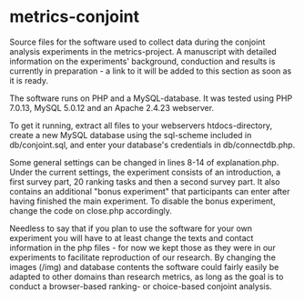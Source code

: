 # metrics-conjoint
Source files for the software used to collect data during the conjoint analysis experiments in the metrics-project. A manuscript with detailed information on the experiments' background, conduction and results is currently in preparation - a link to it will be added to this section as soon as it is ready. 

The software runs on PHP and a MySQL-database. It was tested using PHP 7.0.13, MySQL 5.0.12 and an Apache 2.4.23 webserver. 

To get it running, extract all files to your webservers htdocs-directory, create a new MySQL database using the sql-scheme included in db/conjoint.sql, and enter your database's credentials in db/connectdb.php. 

Some general settings can be changed in lines 8-14 of explanation.php. Under the current settings, the experiment consists of an introduction, a first survey part, 20 ranking tasks and then a second survey part. It also contains an additional "bonus experiment" that participants can enter after having finished the main experiment. To disable the bonus experiment, change the code on close.php accordingly. 

Needless to say that if you plan to use the software for your own experiment you will have to at least change the texts and contact information in the php files - for now we kept those as they were in our experiments to facilitate reproduction of our research. By changing the images (/img) and database contents the software could fairly easily be adapted to other domains than research metrics, as long as the goal is to conduct a browser-based ranking- or choice-based conjoint analysis. 
